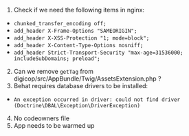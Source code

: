 1. Check if we need the following items in nginx:
  - `chunked_transfer_encoding off;`
  - `add_header X-Frame-Options "SAMEORIGIN";`
  - `add_header X-XSS-Protection "1; mode=block";`
  - `add_header X-Content-Type-Options nosniff;`
  - `add_header Strict-Transport-Security "max-age=31536000; includeSubDomains; preload";`

2. Can we remove `getTag` from digicop/src/AppBundle/Twig/AssetsExtension.php ?
3. Behat requires database drivers to be installed:
  - `An exception occurred in driver: could not find driver (Doctrine\DBAL\Exception\DriverException)`
4. No codeowners file
5. App needs to be warmed up
